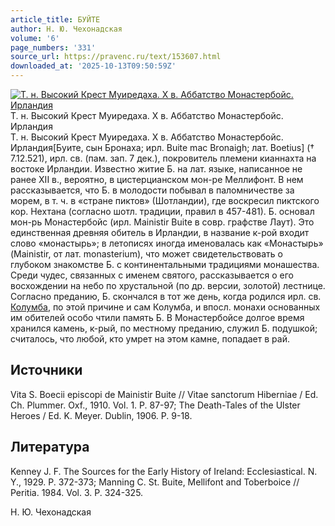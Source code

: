 ```yaml
---
article_title: БУЙТЕ
author: Н. Ю. Чехонадская
volume: '6'
page_numbers: '331'
source_url: https://pravenc.ru/text/153607.html
downloaded_at: '2025-10-13T09:50:59Z'
---
```


[![Т. н. Высокий Крест Муиредаха. Х в. Аббатство Монастербойс. Ирландия](https://pravenc.ru/data/214/461/1234/i200.jpg "Кликните для увеличения картинки")](https://pravenc.ru/data/214/461/1234/i400.jpg)Т. н. Высокий Крест Муиредаха. Х в. Аббатство Монастербойс. Ирландия  
Т. н. Высокий Крест Муиредаха. Х в. Аббатство Монастербойс. Ирландия[Буите, сын Бронаха; ирл. Buite mac Bronaigh; лат. Boetius] († 7.12.521), ирл. св. (пам. зап. 7 дек.), покровитель племени кианнахта на востоке Ирландии. Известно житие Б. на лат. языке, написанное не ранее XII в., вероятно, в цистерцианском мон-ре Меллифонт. В нем рассказывается, что Б. в молодости побывал в паломничестве за морем, в т. ч. в «стране пиктов» (Шотландии), где воскресил пиктского кор. Нехтана (согласно шотл. традиции, правил в 457-481). Б. основал мон-рь Монастербойс (ирл. Mainistir Buite в совр. графстве Лаут). Это единственная древняя обитель в Ирландии, в название к-рой входит слово «монастырь»; в летописях иногда именовалась как «Монастырь» (Mainistir, от лат. monasterium), что может свидетельствовать о глубоком знакомстве Б. с континентальными традициями монашества. Среди чудес, связанных с именем святого, рассказывается о его восхождении на небо по хрустальной (по др. версии, золотой) лестнице. Согласно преданию, Б. скончался в тот же день, когда родился ирл. св. [Колумба](https://pravenc.ru/text/Колумба.html), по этой причине и сам Колумба, и впосл. монахи основанных им обителей особо чтили память Б. В Монастербойсе долгое время хранился камень, к-рый, по местному преданию, служил Б. подушкой; считалось, что любой, кто умрет на этом камне, попадает в рай.

## Источники

Vita S. Boecii episcopi de Mainistir Buite // Vitae sanctorum Hiberniae / Ed. Ch. Plummer. Oxf., 1910. Vol. 1. P. 87-97; The Death-Tales of the Ulster Heroes / Ed. K. Meyer. Dublin, 1906. P. 9-18.

## Литература

Kenney J. F. The Sources for the Early History of Ireland: Ecclesiastical. N. Y., 1929. P. 372-373; Manning C. St. Buite, Mellifont and Toberboice // Peritia. 1984. Vol. 3. P. 324-325.

Н. Ю. Чехонадская
